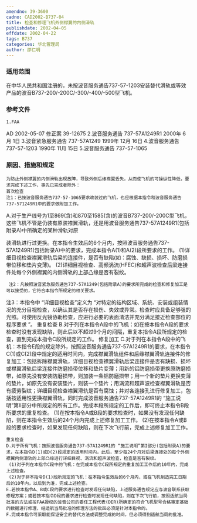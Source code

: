 ```yaml
---
amendno: 39-3600
cadno: CAD2002-B737-04
title: 检查和修理飞机外侧襟翼的内侧滑轨
publishdate: 2002-04-05
effdate: 2002-04-22
tags: B737
categories: 华北管理局
author: 邵仁明
---
```


### 适用范围 
在中华人民共和国注册的，未按波音服务通告737-57-1203安装替代滑轨或等效产品的波音B737-200/-200C/-300/-400/-500型飞机。

<!--more-->
### 参考文件
    1.FAA 
AD 2002-05-07 修正案 39-12675
    2.波音服务通告 737-57A1249R1  2000年 6月 1日
    3.波音紧急服务通告 737-57A1249 1999年 12月 16日
    4.波音服务通告 737-57-1203  1990年 11月 15日
    5.波音服务通告 737-57-1065 

### 原因、措施和规定 
    为防止外侧襟翼的内侧滑轨出现故障，导致外侧后缘襟翼丢失，从而使飞机的可操纵性降低，要求完成下述工作，事先已完成者除外：
    首次检查 
    注1：已按波音服务通告737-57-1065要求改装过的飞机，也应根据本指令和波音服务通告737-571249R1中的要求做附加工作。 
A.对于生产线号为1至869(含)和870至1585(含)的波音B737-200/-200C型飞机，这些飞机不管是仍装有原装襟翼滑轨，还是用波音服务通告737-57A1249R1(包括附录A)中所确定的某种滑轨对原
  
装滑轨进行过更换。在本指令生效后的6个月内，按照波音服务通告737-57A1249R1(包括附录A)中的要求，完成本指令A(1)和A(2)段所要求的工作。 
     (1)详细目视检查襟翼滑轨后梁的连接件，是否有缺陷(如：腐蚀、缺损、损坏、防磨损带位移和垫片变薄)。 
     (2)详细目视检查、高频涡流(HFEC)和超声波检查后梁连接件处每个外侧襟翼的内侧滑轨的上部凸缘是否有裂纹。 

     注2：凡按照波音紧急服务通告737-57A1249(包括附录A)的要求所完成的检查和修复加工是可以接受的，它符合本指令所规定的相关要求。 
 注3：本指令中 “详细目视检查”定义为 “对特定的结构区域、系统、安装或组装情况的充分目视检查，以确认其是否存在损伤、失效或异常。检查时应具备足够强的光照。可使用反光镜协助检查，应进行必要的表面清洁并充分满足接近检查部位的程序要求 ”。 
    重复检查 
    B.对于列在本指令A段中的飞机：如在按本指令A段的要求检查时没有发现缺陷，则此后以不超过9个月的间隔，重复本指令A段所规定的检查，直到完成本指令C段所规定的工作。 
    修复加工 
    C.对于列在本指令A段中的飞机：本指令E段的规定除外，按照波音服务通告737-57A1249R1的要求，在本指令C(1)或C(2)段中规定的适用时间内，完成襟翼滑轨组件和后缘襟翼滑轨连接件的修复加工：包括拆除襟翼滑轨，详细目视检查襟翼滑轨后梁连接件是否有缺损、损坏或襟翼滑轨后梁连接件防磨损带位移和垫片变薄；用新的铝防磨损带更换原防磨损带，如原先没有安装防磨损带，则加装一条铝防磨损带；用一个新的垫片更换变薄的垫片，如原先没有安装垫片，则装一个垫片；用涡流和超声波检查襟翼滑轨是否有疲劳裂纹；详细目视检查襟翼滑轨是否有腐蚀；并对各连接孔进行修复加工，包括按适用性更换襟翼滑轨，同时完成波音服务通告737-57A1249R1的 “施工说明”第II部分中所规定的所有工作。完成本段所规定的工作后，即可终止本指令B段所要求的重复检查。 
     (1)在按本指令A或B段的要求检查时，如果没有发现任何缺陷，则在本指令生效后的24个月内完成上述修复加工工作。 
     (2)在按本指令A或B段的要求检查时，如果发现任何缺陷，则在下次飞行前，完成上述修复加工工作。

  
    重复检查 
    D.对于所有飞机：按照波音服务通告737-57A1249R1的 “施工说明”第I部分(包括附录A)的要求，在本指令D(1)或D(2)段规定的适用时间内，此后，至少每24个月对后梁连接处的每个外侧襟翼内侧滑轨的上部凸缘进行详细目视、涡流和超声波检查，检查是否有裂纹。 
     (1)对于列在本指令C段中的飞机：在完成本指令C段所规定的重复加工工作后的10年内，完成上述检查。 
     (2)对于非本指令D(1)段所规定的飞机：在本指令生效后的6个月内，或在飞机制造完工日期后的10年内，以后到为准，完成上述检查。
    E.若按本指令A、B或C段的要求进行检查时发现任何缺陷，上述服务通告规定应与波音联系获取修理方案；或若按本指令D段的要求进行检查时发现任何缺陷，则在下次飞行前，按照适航当局批准的方法或按FAA授权的波音公司的委任工程代表(DER)所确定的符合飞机型号合格审定基础的数据进行修理，经适航当局批准的修理方法的批函必须是针对本指令的。 
    F.完成本指令可采取能保证安全的替代方法或调整完成的时间，但必须得到适航当局的批准。

